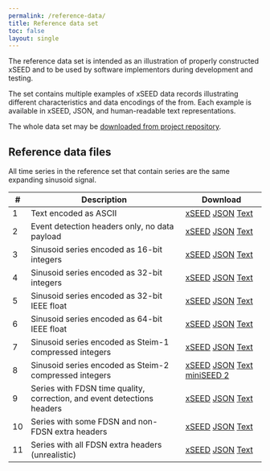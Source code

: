 ```yaml
---
permalink: /reference-data/
title: Reference data set
toc: false
layout: single
---
```


The reference data set is intended as an illustration of properly
constructed xSEED and to be used by software implementors during
development and testing.

The set contains multiple examples of xSEED data records illustrating
different characteristics and data encodings of the from.  Each
example is available in xSEED, JSON, and human-readable text
representations.

The whole data set may be [downloaded from project repository](https://github.com/iris-edu/xseed-specification/tree/master/reference-data).

## Reference data files

All time series in the reference set that contain series are
the same expanding sinusoid signal.

| #  | Description                                                     | Download                     |
| -- | --------------------------------------------------------------- | ---------------------------- |
| 1  | Text encoded as ASCII                                           | [xSEED](../reference-data/reference-ascii.xseed) [JSON](../reference-data/reference-ascii.json) [Text](../reference-data/reference-ascii.txt) |
| 2  | Event detection headers only, no data payload                   | [xSEED](../reference-data/reference-detectiononly.xseed) [JSON](../reference-data/reference-detectiononly.json) [Text](../reference-data/reference-detectiononly.txt) |
| 3  | Sinusoid series encoded as 16-bit integers                      | [xSEED](../reference-data/reference-sinusoid-int16.xseed) [JSON](../reference-data/reference-sinusoid-int16.json) [Text](../reference-data/reference-sinusoid-int16.txt) |
| 4  | Sinusoid series encoded as 32-bit integers                      | [xSEED](../reference-data/reference-sinusoid-int32.xseed) [JSON](../reference-data/reference-sinusoid-int32.json) [Text](../reference-data/reference-sinusoid-int32.txt) |
| 5  | Sinusoid series encoded as 32-bit IEEE float                    | [xSEED](../reference-data/reference-sinusoid-float32.xseed) [JSON](../reference-data/reference-sinusoid-float32.json) [Text](../reference-data/reference-sinusoid-float32.txt) |
| 6  | Sinusoid series encoded as 64-bit IEEE float                    | [xSEED](../reference-data/reference-sinusoid-float64.xseed) [JSON](../reference-data/reference-sinusoid-float64.json) [Text](../reference-data/reference-sinusoid-float64.txt) |
| 7  | Sinusoid series encoded as Steim-1 compressed integers          | [xSEED](../reference-data/reference-sinusoid-steim1.xseed) [JSON](../reference-data/reference-sinusoid-steim1.json) [Text](../reference-data/reference-sinusoid-steim1.txt) |
| 8  | Sinusoid series encoded as Steim-2 compressed integers          | [xSEED](../reference-data/reference-sinusoid-steim2.xseed) [JSON](../reference-data/reference-sinusoid-steim2.json) [Text](../reference-data/reference-sinusoid-steim2.txt) [miniSEED 2](../reference-data-build/baseline-record-sinusoid.mseed) |
| 9  | Series with FDSN time quality, correction, and event detections headers | [xSEED](../reference-data/reference-sinusoid-TQ-TC-ED.xseed) [JSON](../reference-data/reference-sinusoid-TQ-TC-ED.json) [Text](../reference-data/reference-sinusoid-TQ-TC-ED.txt) |
| 10 | Series with some FDSN and non-FDSN extra headers                | [xSEED](../reference-data/reference-sinusoid-FDSN-Other.xseed) [JSON](../reference-data/reference-sinusoid-FDSN-Other.json) [Text](../reference-data/reference-sinusoid-FDSN-Other.txt) |
| 11 | Series with all FDSN extra headers (unrealistic)                | [xSEED](../reference-data/reference-sinusoid-FDSN-All.xseed) [JSON](../reference-data/reference-sinusoid-FDSN-All.json) [Text](../reference-data/reference-sinusoid-FDSN-All.txt) |
